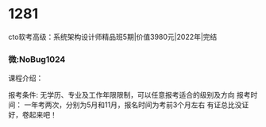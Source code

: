 # 1281
cto软考高级：系统架构设计师精品班5期|价值3980元|2022年|完结

### 微:NoBug1024 


课程介绍：

报考条件:
无学历、专业及工作年限限制，可以任意报考适合的级别及方向
报考时间：
一年考两次，分别为5月和11月，报名时间为考前3个月左右
有证总比没证好，卷起来吧！
